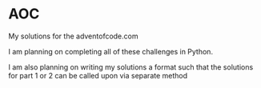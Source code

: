 # AOC
My solutions for the adventofcode.com

I am planning on completing all of these challenges in Python. 

I am also planning on writing my solutions a format such that the solutions for part 1 or 2 can be called upon via separate method

